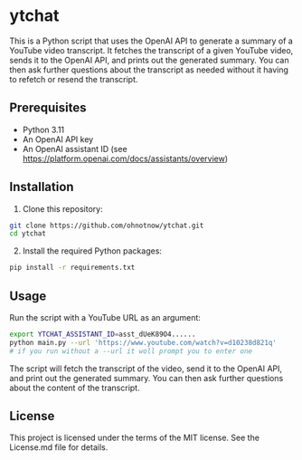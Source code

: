 # ytchat

This is a Python script that uses the OpenAI API to generate a summary of a YouTube video transcript. It fetches the transcript of a given YouTube video, sends it to the OpenAI API, and prints out the generated summary.  You can then ask further questions about the transcript as needed without it having to refetch or resend the transcript.

## Prerequisites

- Python 3.11
- An OpenAI API key
- An OpenAI assistant ID (see https://platform.openai.com/docs/assistants/overview)

## Installation

1. Clone this repository:
```sh
git clone https://github.com/ohnotnow/ytchat.git
cd ytchat
```
2. Install the required Python packages:
```sh
pip install -r requirements.txt
```
## Usage
Run the script with a YouTube URL as an argument:
```sh
export YTCHAT_ASSISTANT_ID=asst_dUeK89O4......
python main.py --url 'https://www.youtube.com/watch?v=d10238d821q'
# if you run without a --url it woll prompt you to enter one
```
The script will fetch the transcript of the video, send it to the OpenAI API, and print out the generated summary.  You can then ask further questions about the content of the transcript.

## License
This project is licensed under the terms of the MIT license. See the License.md file for details.

